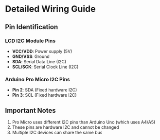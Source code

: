 # Detailed Wiring Guide

## Pin Identification

### LCD I2C Module Pins
- **VCC/VDD**: Power supply (5V)
- **GND/VSS**: Ground
- **SDA**: Serial Data Line (I2C)
- **SCL/SCK**: Serial Clock Line (I2C)

### Arduino Pro Micro I2C Pins
- **Pin 2**: SDA (Fixed hardware I2C)
- **Pin 3**: SCL (Fixed hardware I2C)

## Important Notes
1. Pro Micro uses different I2C pins than Arduino Uno (which uses A4/A5)
2. These pins are hardware I2C and cannot be changed
3. Multiple I2C devices can share the same bus

